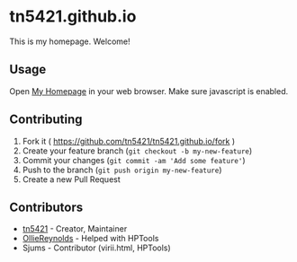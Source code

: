 # tn5421.github.io

This is my homepage.  Welcome!

## Usage

Open [My Homepage](https://tn5421.github.io/index.html) in your web browser.  Make sure javascript is enabled.

## Contributing

1. Fork it ( https://github.com/tn5421/tn5421.github.io/fork )
2. Create your feature branch (`git checkout -b my-new-feature`)
3. Commit your changes (`git commit -am 'Add some feature'`)
4. Push to the branch (`git push origin my-new-feature`)
5. Create a new Pull Request

## Contributors

- [tn5421](https://github.com/tn5421) - Creator, Maintainer
- [OllieReynolds](https://github.com/OllieReynolds) - Helped with HPTools
- Sjums - Contributor (virii.html, HPTools)
